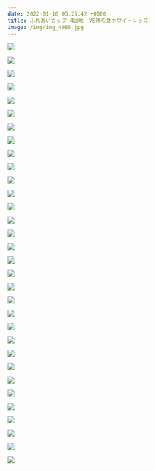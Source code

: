 ```yaml
---
date: 2022-01-16 05:25:42 +0000
title: ふれあいカップ 4回戦　VS神の倉ホワイトレッズ
image: /img/img_4988.jpg
---
```

![](/img/img_5013.jpg)

![](/img/img_5014.jpg)

![](/img/img_5020.jpg)

![](/img/img_5003.jpg)

![](/img/img_5022.jpg)

![](/img/img_5023.jpg)

![](/img/img_5026.jpg)

![](/img/img_5032.jpg)

![](/img/img_5037.jpg)

![](/img/img_5042.jpg)

![](/img/img_5044.jpg)

![](/img/img_5045.jpg)

![](/img/img_5064.jpg)

![](/img/img_5055.jpg)

![](/img/img_5069.jpg)

![](/img/img_5075.jpg)

![](/img/img_5078.jpg)

![](/img/img_5079.jpg)

![](/img/img_5082.jpg)

![](/img/img_5093.jpg)

![](/img/img_5095.jpg)

![](/img/img_5106.jpg)

![](/img/img_5126.jpg)

![](/img/img_5132.jpg)

![](/img/img_5136.jpg)

![](/img/img_5138.jpg)

![](/img/img_5139.jpg)

![](/img/img_5143.jpg)

![](/img/img_5146.jpg)

![](/img/img_5148.jpg)

![](/img/img_5154.jpg)

![](/img/img_5157.jpg)
